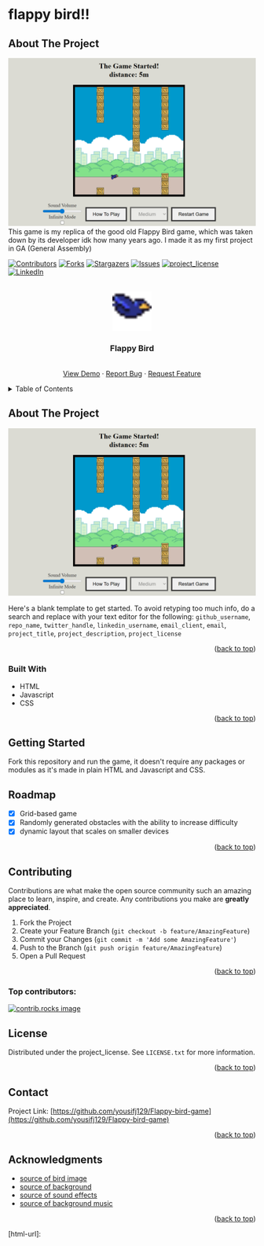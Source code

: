 
# flappy bird!!

## About The Project
![alt text](./Assets/Screenshot.png)
This game is my replica of the good old Flappy Bird game, which was taken down by its developer idk how many years ago. I made it as my first project in GA (General Assembly)

<!-- Improved compatibility of back to top link: See: https://github.com/othneildrew/Best-README-Template/pull/73 -->
<a id="readme-top"></a>
<!--
*** Thanks for checking out the Best-README-Template. If you have a suggestion
*** that would make this better, please fork the repo and create a pull request
*** or simply open an issue with the tag "enhancement".
*** Don't forget to give the project a star!
*** Thanks again! Now go create something AMAZING! :D
-->



<!-- PROJECT SHIELDS -->
<!--
*** I'm using markdown "reference style" links for readability.
*** Reference links are enclosed in brackets [ ] instead of parentheses ( ).
*** See the bottom of this document for the declaration of the reference variables
*** for contributors-url, forks-url, etc. This is an optional, concise syntax you may use.
*** https://www.markdownguide.org/basic-syntax/#reference-style-links
-->
[![Contributors][contributors-shield]][contributors-url]
[![Forks][forks-shield]][forks-url]
[![Stargazers][stars-shield]][stars-url]
[![Issues][issues-shield]][issues-url]
[![project_license][license-shield]][license-url]
[![LinkedIn][linkedin-shield]][linkedin-url]



<!-- PROJECT LOGO -->
<br />
<div align="center">
  <a href="https://github.com/yousifj129/Flappy-bird-game">
    <img src="./Assets/bird2.png" alt="Logo" width="80" height="80">
  </a>

<h3 align="center">Flappy Bird</h3>

  <p align="center">
    <br />
    <a href="https://yousifj129.github.io/Flappy-bird-game/">View Demo</a>
    &middot;
    <a href="https://github.com/yousifj129/Flappy-bird-game/issues/new?labels=bug&template=bug-report---.md">Report Bug</a>
    &middot;
    <a href="https://github.com/yousifj129/Flappy-bird-game/issues/new?labels=enhancement&template=feature-request---.md">Request Feature</a>
  </p>
</div>



<!-- TABLE OF CONTENTS -->
<details>
  <summary>Table of Contents</summary>
  <ol>
    <li>
      <a href="#about-the-project">About The Project</a>
      <ul>
        <li><a href="#built-with">Built With</a></li>
      </ul>
    </li>
    <li>
      <a href="#getting-started">Getting Started</a>
      <ul>
        <li><a href="#prerequisites">Prerequisites</a></li>
        <li><a href="#installation">Installation</a></li>
      </ul>
    </li>
    <li><a href="#usage">Usage</a></li>
    <li><a href="#roadmap">Roadmap</a></li>
    <li><a href="#contributing">Contributing</a></li>
    <li><a href="#license">License</a></li>
    <li><a href="#contact">Contact</a></li>
    <li><a href="#acknowledgments">Acknowledgments</a></li>
  </ol>
</details>



<!-- ABOUT THE PROJECT -->
## About The Project

[![Product Name Screen Shot][product-screenshot]](https://example.com)

Here's a blank template to get started. To avoid retyping too much info, do a search and replace with your text editor for the following: `github_username`, `repo_name`, `twitter_handle`, `linkedin_username`, `email_client`, `email`, `project_title`, `project_description`, `project_license`

<p align="right">(<a href="#readme-top">back to top</a>)</p>



### Built With

* HTML
* Javascript
* CSS

<p align="right">(<a href="#readme-top">back to top</a>)</p>



<!-- GETTING STARTED -->
## Getting Started

Fork this repository and run the game, it doesn't require any packages or modules as it's made in plain HTML and Javascript and CSS.

<!-- ROADMAP -->
## Roadmap

- [x] Grid-based game
- [x] Randomly generated obstacles with the ability to increase difficulty
- [x] dynamic layout that scales on smaller devices

<p align="right">(<a href="#readme-top">back to top</a>)</p>



<!-- CONTRIBUTING -->
## Contributing

Contributions are what make the open source community such an amazing place to learn, inspire, and create. Any contributions you make are **greatly appreciated**.

1. Fork the Project
2. Create your Feature Branch (`git checkout -b feature/AmazingFeature`)
3. Commit your Changes (`git commit -m 'Add some AmazingFeature'`)
4. Push to the Branch (`git push origin feature/AmazingFeature`)
5. Open a Pull Request

<p align="right">(<a href="#readme-top">back to top</a>)</p>

### Top contributors:

<a href="https://github.com/yousifj129/Flappy-bird-game/graphs/contributors">
  <img src="https://contrib.rocks/image?repo=yousifj129/Flappy-bird-game" alt="contrib.rocks image" />
</a>



<!-- LICENSE -->
## License

Distributed under the project_license. See `LICENSE.txt` for more information.

<p align="right">(<a href="#readme-top">back to top</a>)</p>



<!-- CONTACT -->
## Contact

Project Link: [https://github.com/yousifj129/Flappy-bird-game](https://github.com/yousifj129/Flappy-bird-game)

<p align="right">(<a href="#readme-top">back to top</a>)</p>



<!-- ACKNOWLEDGMENTS -->
## Acknowledgments

* <a href="https://ma9ici4n.itch.io/pixel-art-bird-16x16">source of bird image<a>
* <a href="https://github.com/autruonggiang/build-a-flappy-bird-clone-with-phaser">source of background<a>
* <a href="https://poppop.ai/ai-sound-effect-generator">source of sound effects<a>
* <a href="https://poppop.ai/sound-effects/jump-sound">source of background music<a>

<p align="right">(<a href="#readme-top">back to top</a>)</p>



<!-- MARKDOWN LINKS & IMAGES -->
<!-- https://www.markdownguide.org/basic-syntax/#reference-style-links -->
[contributors-shield]: https://img.shields.io/github/contributors/yousifj129/Flappy-bird-game.svg?style=for-the-badge
[contributors-url]: https://github.com/yousifj129/Flappy-bird-game/graphs/contributors
[forks-shield]: https://img.shields.io/github/forks/yousifj129/Flappy-bird-game.svg?style=for-the-badge
[forks-url]: https://github.com/yousifj129/Flappy-bird-game/network/members
[stars-shield]: https://img.shields.io/github/stars/yousifj129/Flappy-bird-game.svg?style=for-the-badge
[stars-url]: https://github.com/yousifj129/Flappy-bird-game/stargazers
[issues-shield]: https://img.shields.io/github/issues/yousifj129/Flappy-bird-game.svg?style=for-the-badge
[issues-url]: https://github.com/yousifj129/Flappy-bird-game/issues
[license-shield]: https://img.shields.io/github/license/yousifj129/Flappy-bird-game.svg?style=for-the-badge
[license-url]: https://github.com/yousifj129/Flappy-bird-game/blob/master/LICENSE.txt
[linkedin-shield]: https://img.shields.io/badge/-LinkedIn-black.svg?style=for-the-badge&logo=linkedin&colorB=555
[linkedin-url]: https://www.linkedin.com/in/yousif-salman-094b9a2a4/
[product-screenshot]: ./Assets/Screenshot.png
[html-url]: 